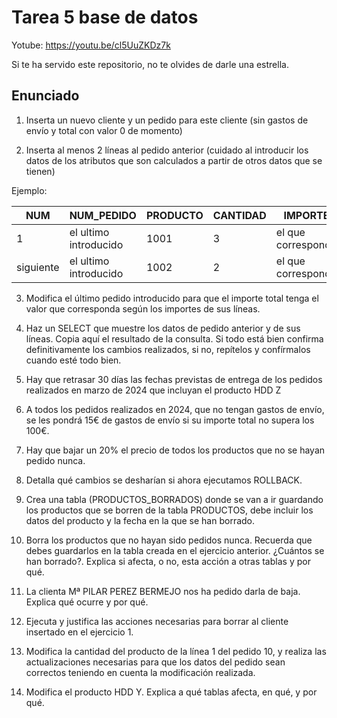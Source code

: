 # Tarea 5 base de datos 

Yotube: https://youtu.be/cl5UuZKDz7k

Si te ha servido este repositorio, no te olvides de darle una estrella.

## Enunciado

1. Inserta un nuevo cliente y un pedido para este cliente (sin gastos de envío y total con valor 0 de momento) 

2. Inserta al menos 2 líneas al pedido anterior (cuidado al introducir los datos de los atributos que son calculados a partir de otros datos que se tienen) 

Ejemplo: 

| NUM | NUM_PEDIDO | PRODUCTO | CANTIDAD | IMPORTE |
|---|---|---|---|---|
| 1 | el ultimo introducido | 1001 | 3 | el que corresponda |
| siguiente | el ultimo introducido | 1002 | 2 | el que corresponda |

3. Modifica el último pedido introducido para que el importe total tenga el valor que corresponda según los importes de sus líneas. 

4. Haz un SELECT que muestre los datos de pedido anterior y de sus líneas. Copia aquí el resultado de la consulta. Si todo está bien
confirma definitivamente los cambios realizados, si no, repítelos y confírmalos cuando esté todo bien. 

5. Hay que retrasar 30 días las fechas previstas de entrega de los pedidos realizados en marzo de 2024 que incluyan el producto HDD Z 

6. A todos los pedidos realizados en 2024, que no tengan gastos de envío, se les pondrá 15€ de gastos de envío si su importe total no supera los 100€. 

7. Hay que bajar un 20% el precio de todos los productos que no se hayan pedido nunca. 

8. Detalla qué cambios se desharían si ahora ejecutamos ROLLBACK. 

9. Crea una tabla (PRODUCTOS_BORRADOS) donde se van a ir guardando los productos que se borren de la tabla PRODUCTOS, debe incluir los datos del producto y la fecha en la que se han borrado. 

10. Borra los productos que no hayan sido pedidos nunca. Recuerda que debes guardarlos en la tabla creada en el ejercicio anterior. ¿Cuántos se han borrado?. Explica si afecta, o no, esta acción a otras tablas y por qué.

11. La clienta Mª PILAR PEREZ BERMEJO nos ha pedido darla de baja. Explica qué ocurre y por qué. 

12. Ejecuta y justifica las acciones necesarias para borrar al cliente insertado en el ejercicio 1. 

13. Modifica la cantidad del producto de la línea 1 del pedido 10, y realiza las actualizaciones necesarias para que los datos del pedido sean correctos teniendo en cuenta la modificación realizada.

14. Modifica el producto HDD Y. Explica a qué tablas afecta, en qué, y por qué.
